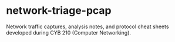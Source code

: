 # network-triage-pcap
Network traffic captures, analysis notes, and protocol cheat sheets developed during CYB 210 (Computer Networking).
